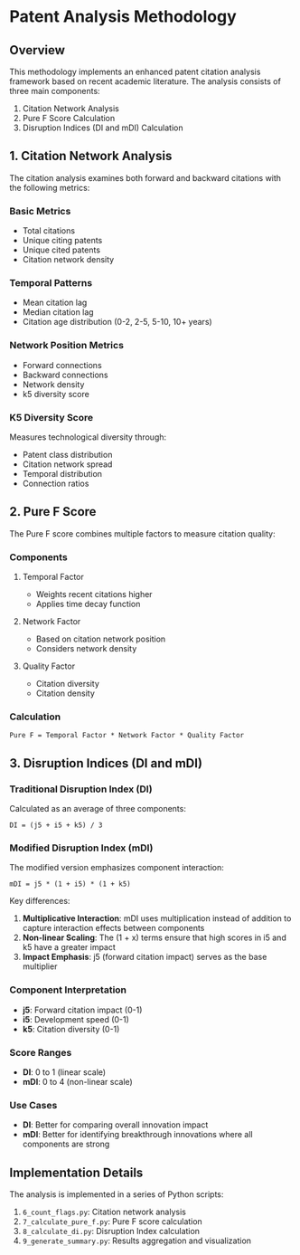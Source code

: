 # Patent Analysis Methodology

## Overview
This methodology implements an enhanced patent citation analysis framework based on recent academic literature. The analysis consists of three main components:
1. Citation Network Analysis
2. Pure F Score Calculation
3. Disruption Indices (DI and mDI) Calculation

## 1. Citation Network Analysis
The citation analysis examines both forward and backward citations with the following metrics:

### Basic Metrics
- Total citations
- Unique citing patents
- Unique cited patents
- Citation network density

### Temporal Patterns
- Mean citation lag
- Median citation lag
- Citation age distribution (0-2, 2-5, 5-10, 10+ years)

### Network Position Metrics
- Forward connections
- Backward connections
- Network density
- k5 diversity score

### K5 Diversity Score
Measures technological diversity through:
- Patent class distribution
- Citation network spread
- Temporal distribution
- Connection ratios

## 2. Pure F Score
The Pure F score combines multiple factors to measure citation quality:

### Components
1. Temporal Factor
   - Weights recent citations higher
   - Applies time decay function

2. Network Factor
   - Based on citation network position
   - Considers network density

3. Quality Factor
   - Citation diversity
   - Citation density

### Calculation
```
Pure F = Temporal Factor * Network Factor * Quality Factor
```

## 3. Disruption Indices (DI and mDI)

### Traditional Disruption Index (DI)
Calculated as an average of three components:
```
DI = (j5 + i5 + k5) / 3
```

### Modified Disruption Index (mDI)
The modified version emphasizes component interaction:
```
mDI = j5 * (1 + i5) * (1 + k5)
```

Key differences:
1. **Multiplicative Interaction**: mDI uses multiplication instead of addition to capture interaction effects between components
2. **Non-linear Scaling**: The (1 + x) terms ensure that high scores in i5 and k5 have a greater impact
3. **Impact Emphasis**: j5 (forward citation impact) serves as the base multiplier

### Component Interpretation
- **j5**: Forward citation impact (0-1)
- **i5**: Development speed (0-1)
- **k5**: Citation diversity (0-1)

### Score Ranges
- **DI**: 0 to 1 (linear scale)
- **mDI**: 0 to 4 (non-linear scale)

### Use Cases
- **DI**: Better for comparing overall innovation impact
- **mDI**: Better for identifying breakthrough innovations where all components are strong

## Implementation Details
The analysis is implemented in a series of Python scripts:
1. `6_count_flags.py`: Citation network analysis
2. `7_calculate_pure_f.py`: Pure F score calculation
3. `8_calculate_di.py`: Disruption Index calculation
4. `9_generate_summary.py`: Results aggregation and visualization 